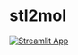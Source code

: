 # stl2mol
[![Streamlit App](https://static.streamlit.io/badges/streamlit_badge_black_white.svg)](https://share.streamlit.io/napoles-uach/stl2mol/main/app.py)



